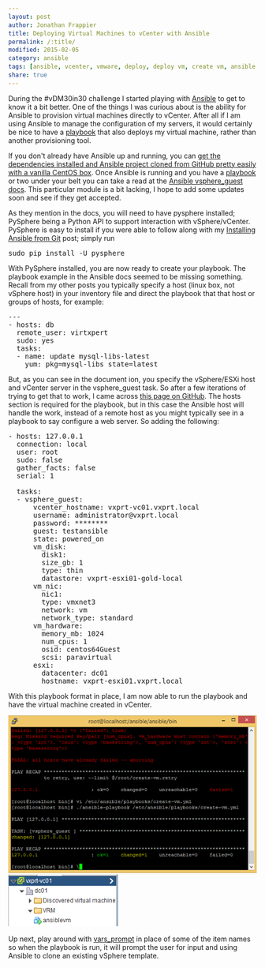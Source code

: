 ```yaml
---
layout: post
author: Jonathan Frappier
title: Deploying Virtual Machines to vCenter with Ansible
permalink: /:title/
modified: 2015-02-05
category: ansible
tags: [ansible, vcenter, vmware, deploy, deploy vm, create vm, ansible playbook]
share: true
---
```

During the #vDM30in30 challenge I started playing with <a href="http://www.virtxpert.com/tag/ansible/" target="_blank">Ansible</a> to get to know it a bit better. One of the things I was curious about is the ability for Ansible to provision virtual machines directly to vCenter. After all if I am using Ansible to manage the configuration of my servers, it would certainly be nice to have a <a href="http://www.virtxpert.com/tag/playbook/" target="_blank">playbook</a> that also deploys my virtual machine, rather than another provisioning tool.

If you don't already have Ansible up and running, you can <a title="Installing Ansible via Git" href="http://www.virtxpert.com/installing-ansible-via-git/" target="_blank">get the dependencies installed and Ansible project cloned from GitHub pretty easily with a vanilla CentOS box</a>. Once Ansible is running and you have a <a href="http://www.virtxpert.com/tag/playbook/" target="_blank">playbook</a> or two under your belt you can take a read at the <a href="http://docs.ansible.com/vsphere_guest_module.html#examples" target="_blank">Ansible vsphere_guest docs</a>. This particular module is a bit lacking, I hope to add some updates soon and see if they get accepted.

As they mention in the docs, you will need to have pysphere installed; PySphere being a Python API to support interaction with vSphere/vCenter. PySphere is easy to install if you were able to follow along with my <a title="Installing Ansible via Git" href="http://www.virtxpert.com/installing-ansible-via-git/" target="_blank">Installing Ansible from Git</a> post; simply run
<pre>sudo pip install -U pysphere</pre>
With PySphere installed, you are now ready to create your playbook. The playbook example in the Ansible docs seemed to be missing something. Recall from my other posts you typically specify a host (linux box, not vSphere host) in your inventory file and direct the playbook that that host or groups of hosts, for example:
<pre>
---
- hosts: db
  remote_user: virtxpert
  sudo: yes
  tasks:  
  - name: update mysql-libs-latest 
    yum: pkg=mysql-libs state=latest</pre>
But, as you can see in the document ion, you specify the vSphere/ESXi host and vCenter server in the vsphere_guest task. So after a few iterations of trying to get that to work, I came across <a href="https://github.com/romeotheriault/ansible-vsphere_guest" target="_blank">this page on GitHub</a>. The hosts section is required for the playbook, but in this case the Ansible host will handle the work, instead of a remote host as you might typically see in a playbook to say configure a web server. So adding the following:
<pre>- hosts: 127.0.0.1
  connection: local
  user: root
  sudo: false
  gather_facts: false
  serial: 1

  tasks:
  - vsphere_guest:
      vcenter_hostname: vxprt-vc01.vxprt.local
      username: administrator@vxprt.local
      password: ********
      guest: testansible
      state: powered_on
      vm_disk:
        disk1:
        size_gb: 1
        type: thin
        datastore: vxprt-esxi01-gold-local
      vm_nic:
        nic1:
        type: vmxnet3
        network: vm
        network_type: standard
      vm_hardware:
        memory_mb: 1024
        num_cpus: 1
        osid: centos64Guest
        scsi: paravirtual
      esxi:
        datacenter: dc01
        hostname: vxprt-esxi01.vxprt.local
</pre>
With this playbook format in place, I am now able to run the playbook and have the virtual machine created in vCenter.

<img src="/images/fulls/playbook-ansible-provision-vm-vcenter.png" class="fit image">
<img src="/images/fulls/vcenter-vm-provisioned-ansible.png" class="fit image">

Up next, play around with <a href="http://docs.ansible.com/playbooks_prompts.html" target="_blank">vars_prompt</a> in place of some of the item names so when the playbook is run, it will prompt the user for input and using Ansible to clone an existing vSphere template.